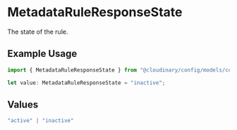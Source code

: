 # MetadataRuleResponseState

The state of the rule.

## Example Usage

```typescript
import { MetadataRuleResponseState } from "@cloudinary/config/models/components";

let value: MetadataRuleResponseState = "inactive";
```

## Values

```typescript
"active" | "inactive"
```